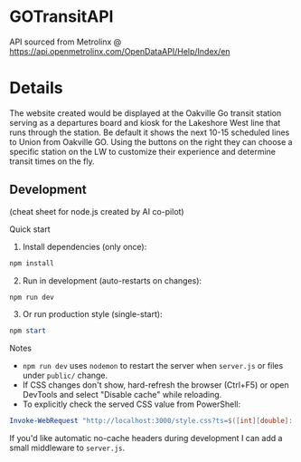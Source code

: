 # GOTransitAPI
API sourced from Metrolinx @ https://api.openmetrolinx.com/OpenDataAPI/Help/Index/en

# Details

The website created would be displayed at the Oakville Go transit station serving as a departures board and kiosk for the Lakeshore West line that runs through the station. Be default it shows the next 10-15 scheduled lines to Union from Oakville GO. Using the buttons on the right they can choose a specific station on the LW to customize their experience and determine transit times on the fly. 

## Development

(cheat sheet for node.js created by AI co-pilot)

Quick start

1. Install dependencies (only once):

```powershell
npm install
```

2. Run in development (auto-restarts on changes):

```powershell
npm run dev
```

3. Or run production style (single-start):

```powershell
npm start
```

Notes

- `npm run dev` uses `nodemon` to restart the server when `server.js` or files under `public/` change.
- If CSS changes don't show, hard-refresh the browser (Ctrl+F5) or open DevTools and select "Disable cache" while reloading.
- To explicitly check the served CSS value from PowerShell:

```powershell
Invoke-WebRequest "http://localhost:3000/style.css?ts=$([int][double]::Parse((Get-Date -UFormat %s)))" -UseBasicParsing | Select-String -Pattern "background-color"
```


If you'd like automatic no-cache headers during development I can add a small middleware to `server.js`.

